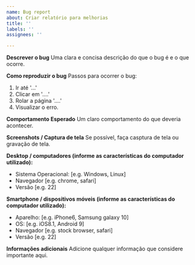 ```yaml
---
name: Bug report
about: Criar relatório para melhorias
title: ''
labels: ''
assignees: ''

---
```


**Descrever o bug**
Uma clara e concisa  descrição do que o bug é e o que ocorre.

**Como reproduzir o bug**
Passos para ocorrer o bug:
1. Ir até '...'
2. Clicar em  '....'
3. Rolar a página '....'
4. Visualizar o erro.

**Comportamento Esperado**
Um claro comportamento do que deveria acontecer.

**Screenshots / Captura de tela**
Se possível, faça casptura de tela ou gravação de tela.

**Desktop / computadores (informe as características do computador utilizado):**
 - Sistema Operacional: [e.g. Windows, Linux]
 - Navegador [e.g. chrome, safari]
 - Versão [e.g. 22]

**Smartphone / dispositivos móveis (informe as características do computador utilizado):**
 - Aparelho: [e.g. iPhone6, Samsung galaxy 10]
 - OS: [e.g. iOS8.1, Android 9]
 - Navegador [e.g. stock browser, safari]
 - Versão [e.g. 22]

**Informações adicionais**
Adicione qualquer informação que considere importante aqui.
